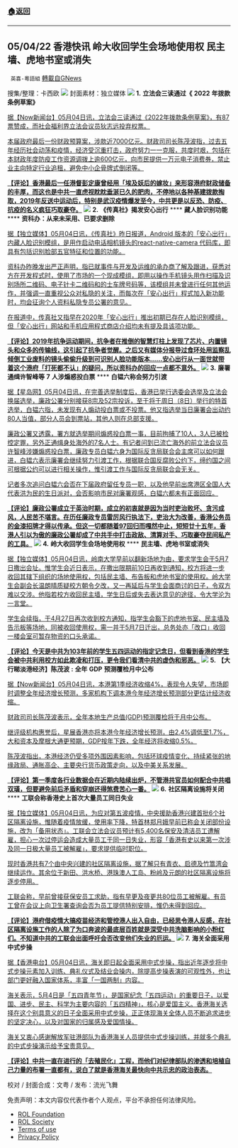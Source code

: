 ###  [:house:返回](README.md)
---


## 05/04/22 香港快讯 岭大收回学生会场地使用权 民主墙、虎地书室或消失
` 英喜-粵語組` [轉載自GNews](https://gnews.org/zh-hans/2468122/)

搜集/整理：卡西欧
 ![](https://assets.gnews.org/wp-content/uploads/2022/05/0504fenmian.jpg) 
封面素材：独立媒体
 ![](https://assets.gnews.org/wp-content/uploads/2022/05/2022-05-04-1.png) 
**1.** **立法会三读通过《** **2022** **年拨款条例草案》**
 
[据【Now新闻台】05月04日讯，立法会三读通过《2022年拨款条例草案》，有87票赞成，而社会福利界立法会议员狄志远投弃权票。](https://news.now.com/home/local/player?newsId=474847)
 
[本届政府最后一份财政预算案，涉款近7000亿元。财政司司长陈茂波指，过去五年经历社会动荡和疫情，经济受沉重打击，政府努力一一克服，共度时艰，包括在本财政年度防疫工作资源调拨上逾600亿元，向市民提供一万元电子消费券，禁止业主向特定行业追租，避免中小企骨牌式倒闭等。](https://news.now.com/home/local/player?newsId=474847)
 
**[【评论】香港最后一任港督彭定康曾经用「埃及妖后的嫁妆」来形容港府财政储备的丰厚，而这也是中共一直虎视眈眈垂涎已久的肥肉，不停地以各种基建拨款掏取，2019年反送中运动后，特别是武汉疫情爆发至今，中共更是以反恐、防疫、抗疫的名义疯狂巧取豪夺。](https://news.now.com/home/local/player?newsId=474847)**
 ![](https://assets.gnews.org/wp-content/uploads/2022/05/2022-05-04-2.png) 
**2.** **《传真社》揭发安心出行** **** **藏人脸识别功能** **** **资科办：从来未采用、已要求删除**
 
[据【独立媒体】05月04日讯，《传真社》昨日报道，Android 版本的「安心出行」内藏人脸识别模组，是用作启动电话相机镜头的react-native-camera 代码库，即具有包括识别脸部五官特征和位置的功能。](https://www.inmediahk.net/node/政經/《傳真社》揭發安心出行藏人臉識別功能-資科辦：從來未採用、已要求刪除)
 
[资科办昨晚发出严正声明，指已就事件与开发及运维的承办商了解及跟进，获悉对方在开发程式时，使用了市场的一个现成模组，即用以操作手机镜头用作扫描及识别场所二维码、电子针卡二维码和的士车牌号码等，该模组并未曾进行任何其他运作，并强调一直重视公众对私隐的关注，而每次在「安心出行」程式加入新功能时，均会征询个人资料私隐专员公署的意见。](https://www.inmediahk.net/node/政經/《傳真社》揭發安心出行藏人臉識別功能-資科辦：從來未採用、已要求刪除)
 
[在报道中，传真社又指早在2020年「安心出行」推出初期已存在人脸识别模组，但「安心出行」网站和手机应用程式商店介绍均未有提及具该项功能。](https://www.inmediahk.net/node/政經/《傳真社》揭發安心出行藏人臉識別功能-資科辦：從來未採用、已要求刪除)
 
**[【评论】2019年抗争运动期间，抗争者在推倒的智慧灯柱上发现了芯片、内置镜头和众多的传输线，这引起了抗争者觉醒。之后又有媒体分报导过食环处用监察乱倾倒工业废料的镜头偷偷升级到可识别人脸功能版本……安心出行从一面世就带着这个港府「打死都不认」的疑问，所以资科办的回应一点都不意外。](https://www.inmediahk.net/node/政經/《傳真社》揭發安心出行藏人臉識別功能-資科辦：從來未採用、已要求刪除)**
 ![](https://assets.gnews.org/wp-content/uploads/2022/05/2022-05-04-3.png) 
**3.** **廉署通缉许智峰等** **7** **人涉煽惑投白票** **** **白韫六称会努力引渡**
 
[据【星岛网】05月04日讯，在完善选举制度后，香港已举行选委会选举及立法会换届选举，廉政公署分别接获8宗及52宗投诉，至于将于周日（8日）举行的特首选举，白韫六指，未发现有人煽动投白票或不投票。他又指选举当日廉署会出动约80人当值，部分人员会到票站，其他人则在总部支援。](https://std.stheadline.com/realtime/article/1834484/即時-港聞-廉署通緝許智峯等7人涉煽惑投白票-白韞六稱會努力引渡)
 
[廉政公署又透露，署方就选举期间煽惑投白票一事，目前拘捕了10人，3人已被检控定罪，另外正通缉身处海外的7名人士。有记者问到已流亡海外的前立法会议员许智峰涉嫌煽惑投白票，廉政专员白韫六身为国际反贪局联合会主席可以如何跟进，白韫六表示廉署会继续努力引渡工作，根据联合国反腐败公约下，缔约国之间可根据公约可以进行相关操作，惟引渡工作与国际反贪局联合会无关。](https://std.stheadline.com/realtime/article/1834484/即時-港聞-廉署通緝許智峯等7人涉煽惑投白票-白韞六稱會努力引渡)
 
[记者多次追问白韫六会否在下届政府留任专员一职，以及他早前出席港区全国人大代表洪为民的生日派对，会否影响市民对廉署观感，白韫六都未有正面回应。](https://std.stheadline.com/realtime/article/1834484/即時-港聞-廉署通緝許智峯等7人涉煽惑投白票-白韞六稱會努力引渡)
 
**[【评论】廉政公署成立于英治时期，成立的初衷就是因为当时吏治败坏、贪污成风，人民苦不堪言。在历任廉政专员雷厉风行执法下，吏治大为改善，香港公务员的金漆招牌才得以传承。但这一切都随着97回归而嘎然中止，短短廿十五年，香港人引以为傲的廉政公署却成了中共手中打击政敌、清算对手、巧取豪夺民间私产的工具。](https://std.stheadline.com/realtime/article/1834484/即時-港聞-廉署通緝許智峯等7人涉煽惑投白票-白韞六稱會努力引渡)**
 ![](https://assets.gnews.org/wp-content/uploads/2022/05/2022-05-04-4.png) 
**4.** **岭大收回学生会场地使用权** **** **民主墙、虎地书室或消失**
 
[据【独立媒体】05月04日讯，岭南大学早前以翻新场地为由，要求学生会于5月7日撒出会址。惟学生会近日表示，在撒出限期前10日再收到通知，校方将进一步收回其辖下组织的场地使用权，包括民主墙、布告板和虎地书室的使用权。岭大学生会副会长温朗晴质疑校方朝令夕改，又一再延后与学生会面商讨的日子，令双方难以交涉。他指若校方收回民主墙，学生日后或失去表达意见的途径，令大学沦为一言堂。](https://www.inmediahk.net/node/政經/嶺大收回學生會場地使用權-民主牆、虎地書室或消失)
 
[学生会续指，于4月27日再次收到校方通知，指学生会豁下的虎地书室、民主墙及告示板等场地，同被收回使用权，需一并于5月7日迁出，总务处亦「改口」收回一楼会室可暂存物资的口头承诺。](https://www.inmediahk.net/node/政經/嶺大收回學生會場地使用權-民主牆、虎地書室或消失)
 
**[【评论】今天是中共为103年前的学生五四运动的指定记念日，但看到香港的学生会被中共利用校方如此欺凌和打压，更令我们看清中共的虚伪和邪恶。](https://www.inmediahk.net/node/政經/嶺大收回學生會場地使用權-民主牆、虎地書室或消失)**
 ![](https://assets.gnews.org/wp-content/uploads/2022/05/2022-05-04-5.png) 
**5.** **【大行睇淡港经济】陈茂波** **:** **全年** **GDP** **预测覆检月中公布**
 
[据【Now新闻台】05月04日讯，本港第1季经济收缩4%，表现令人失望，市场即时调整全年经济增长预测，多家机构下调本港今年经济增长预测部分更估计经济收缩。](https://news.now.com/home/finance/player?newsId=474872)
 
[财政司司长陈茂波表示，全年本地生产总值(GDP)预测覆检将于月中公布。](https://news.now.com/home/finance/player?newsId=474872)
 
[继评级机构惠誉后，星展香港亦将本港今年经济增长预测，由2.4%调低至1.7%，大和资本及摩根大通更预期，GDP按年下跌，全年经济将收缩0.5%。](https://news.now.com/home/finance/player?newsId=474872)
 
[陈茂波指出，本港经济仍受多项外围因素影响，包括环球疫情变化、持续紧张的地缘政局、通胀高企、主要央行货币政策走向，以及中美关系发展。](https://news.now.com/home/finance/player?newsId=474872)
 
**[【评论】第一季度各行业数据会在近期内陆续出炉，不管港共官员如何配合中共唱双璜，但要避免前后矛盾和穿崩还得煞费苦心一番。](https://news.now.com/home/finance/player?newsId=474872)**
 ![](https://assets.gnews.org/wp-content/uploads/2022/05/2022-05-04-6.png) 
**6.** **社区隔离设施将关闭** **** **工联会称香港史上首次大量员工同日失业**
 
[据【独立媒体】05月04日讯，为应对第五波疫情，中央援助香港兴建首批6个社区隔离设施，惟随着疫情放缓，使用率下降，特首林郑月娥早前已称会关闭部份设施，改为「备用状态」。工联会立法会议员预计有5,400名保安及清洁员工遭解雇，担心一次过停运会造成大量员工于同一日失业，形容「香港有史以来第一次涉及同一日极大量员工被解雇」，要求提供临时职位。](https://www.inmediahk.net/node/政經/社區隔離設施將關閉-工聯會稱香港史上首次大量員工同日失業)
 
[现时香港共有7个由中央兴建的社区隔离设施，据了解只有青衣、启德及竹篙湾会继续运作。其余位于新田、洪水桥、港珠澳人工岛、粉岭及元朗的社区隔离设施将逐步停用。](https://www.inmediahk.net/node/政經/社區隔離設施將關閉-工聯會稱香港史上首次大量員工同日失業)
 
[工联会称，早前曾接获保安员工求助，指有早更及夜更共80位员工被解雇。有员工曾在会议上向卫生署查询会否为员工提供特别安排，惟仍未得到回应。](https://www.inmediahk.net/node/政經/社區隔離設施將關閉-工聯會稱香港史上首次大量員工同日失業)
 
**[【评论】港府借疫情大搞疫苗经济和管控港人出入自由，已经思令港人反感，在社区隔离设施工作的人除了为口奔波的最底层百姓就是深受中共洗脑影响的小粉红们。不知道中共的工联会出面呼吁会否改变他们失业的厄运。](https://www.inmediahk.net/node/政經/社區隔離設施將關閉-工聯會稱香港史上首次大量員工同日失業)**
 ![](https://assets.gnews.org/wp-content/uploads/2022/05/2022-05-04-7.png) 
**7.** **海关全面采用中式步操**
 
[据【香港电台】05月04日讯，海关即日起全面采用中式步操，指出近年逐步将中式步操元素加入训练、典礼仪式及结业会操内，除提高步操表演的可观性外，也让部门更好融入国家体系，丰富「一国两制」内容。](https://news.rthk.hk/rthk/ch/component/k2/1646966-20220504.htm)
 
[海关表示，5月4日是「五四青年节」，是国家纪念「五四运动」的重要日子，以爱国、进步、民主、科学为主要内容的「五四精神」，核心是爱国主义。香港海关选择在这个别具意义的日子全面采用中式步操，正正体现海关全体人员不断追求进步的坚定决心，以及对国家的归属感及爱国情操。](https://news.rthk.hk/rthk/ch/component/k2/1646966-20220504.htm)
 
[海关又衷心感谢解放军驻港部队为香港海关人员提供中式步操训练，并就多个典礼的中式步操演示给予宝贵意见。](https://news.rthk.hk/rthk/ch/component/k2/1646966-20220504.htm)
 
[**【评论】中共一直在进行的「去殖民化」工程，而他们对纪律部队的渗透和培植自己力量的布署一直都有，说白了就是香港海关最快向中共示忠的政治表态。**](https://news.rthk.hk/rthk/ch/component/k2/1646966-20220504.htm)
 
校对 / 封面合成：文粤 / 发布：流光飞舞

免责声明：本文内容仅代表作者个人观点，平台不承担任何法律风险。
  
- [ROL Foundation](https://rolfoundation.org/)
- [ROL Society](https://rolsociety.org/)
- [Terms of use](https://gnews.org/terms-of-use-3/)
- [Privacy Policy](https://gnews.org/privacy-policy/)
